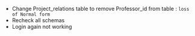 - Change Project_relations table to remove Professor_id from table
    : `loss of Normal form`
- Recheck all schemas
- Login again not working